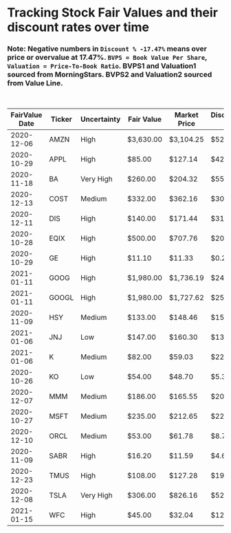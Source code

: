 # Tracking Stock Fair Values and their discount rates over time

### Note: Negative numbers in `Discount % -17.47%` means over price or overvalue at 17.47%. `BVPS = Book Value Per Share`, `Valuation = Price-To-Book Ratio`. BVPS1 and Valuation1 sourced from MorningStars. BVPS2 and Valuation2 sourced from Value Line.

<br>

| FairValue Date | Ticker | Uncertainty | Fair Value | Market Price | Discount $ | Discount % | BVPS1  | Valuation1 | BVPS2  | Valuation2 | Update    | Days |
|----------------|--------|-------------|------------|--------------|------------|------------|--------|------------|--------|------------|-----------|------|
| 2020-12-06     | AMZN   | High        | $3,630.00  | $3,104.25    | $525.75    | 14.48%     | 164.97 | 18.82      | 168.15 | 18.46      | 1/16/2021 | 41   |
| 2020-10-29     | APPL   | High        | $85.00     | $127.14      | $42.14     | -49.58%    | 3.88   | 32.77      | 5.05   | 25.18      | 1/16/2021 | 79   |
| 2020-11-18     | BA     | Very High   | $260.00    | $204.32      | $55.68     | 21.42%     | -20.94 | -9.76      | -23.00 | -8.88      | 1/16/2021 | 59   |
| 2020-12-13     | COST   | Medium      | $332.00    | $362.16      | $30.16     | -9.08%     | 33.55  | 10.79      | 41.75  | 8.67       | 1/16/2021 | 34   |
| 2020-12-11     | DIS    | High        | $140.00    | $171.44      | $31.44     | -22.46%    | 46.17  | 3.71       | 52.65  | 3.26       | 1/16/2021 | 36   |
| 2020-10-28     | EQIX   | High        | $500.00    | $707.76      | $207.76    | -41.55%    | 118.47 | 5.97       | 124.30 | 5.69       | 1/16/2021 | 80   |
| 2020-10-29     | GE     | High        | $11.10     | $11.33       | $0.23      | -2.07%     | 3.80   | 2.98       | 4.00   | 2.83       | 1/16/2021 | 79   |
| 2021-01-11     | GOOG   | High        | $1,980.00  | $1,736.19    | $243.81    | 12.31%     | 314.77 | 5.52       | 336.05 | 5.17       | 1/16/2021 | 5    |
| 2021-01-11     | GOOGL  | High        | $1,980.00  | $1,727.62    | $252.38    | 12.75%     | 314.77 | 5.49       | 336.05 | 5.14       | 1/16/2021 | 5    |
| 2020-11-09     | HSY    | Medium      | $133.00    | $148.46      | $15.46     | -11.62%    | 9.93   | 14.95      | 10.85  | 13.68      | 1/16/2021 | 68   |
| 2021-01-06     | JNJ    | Low         | $147.00    | $160.30      | $13.30     | -9.05%     | 24.49  | 6.55       | 25.85  | 6.20       | 1/16/2021 | 10   |
| 2021-01-06     | K      | Medium      | $82.00     | $59.03       | $22.97     | 28.01%     | 8.86   | 6.66       | 9.85   | 5.99       | 1/16/2021 | 10   |
| 2020-10-26     | KO     | Low         | $54.00     | $48.70       | $5.30      | 9.81%      | 4.33   | 11.25      | 4.75   | 10.25      | 1/16/2021 | 82   |
| 2020-12-07     | MMM    | Medium      | $186.00    | $165.55      | $20.45     | 10.99%     | 20.60  | 8.04       | 19.75  | 8.38       | 1/16/2021 | 40   |
| 2020-10-27     | MSFT   | Medium      | $235.00    | $212.65      | $22.35     | 9.51%      | 16.32  | 13.03      | 18.70  | 11.37      | 1/16/2021 | 81   |
| 2020-12-10     | ORCL   | Medium      | $53.00     | $61.78       | $8.78      | -16.57%    | 2.69   | 22.97      | 3.45   | 17.91      | 1/16/2021 | 37   |
| 2020-11-09     | SABR   | High        | $16.20     | $11.59       | $4.61      | 28.46%     | 1.99   | 5.82       | 1.95   | 5.94       | 1/16/2021 | 68   |
| 2020-12-23     | TMUS   | High        | $108.00    | $127.28      | $19.28     | -17.85%    | 51.96  | 2.45       | 53.25  | 2.39       | 1/16/2021 | 24   |
| 2020-12-08     | TSLA   | Very High   | $306.00    | $826.16      | $520.16    | -169.99%   | 16.91  | 48.86      | 17.35  | 47.62      | 1/16/2021 | 39   |
| 2021-01-15     | WFC    | High        | $45.00     | $32.04       | $12.96     | 28.80%     | 38.71  | 0.83       | 39.15  | 0.82       | 1/16/2021 | 1    |